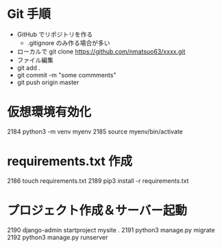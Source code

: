 # Git 手順

- GitHub でリポジトリを作る
  - .gitignore のみ作る場合が多い
- ローカルで git clone https://github.com/nmatsuo63/xxxx.git
- ファイル編集
- git add .
- git commit -m "some commments"
- git push origin master

# 仮想環境有効化

2184 python3 -m venv myenv
2185 source myenv/bin/activate

# requirements.txt 作成

2186 touch requirements.txt
2189 pip3 install -r requirements.txt

# プロジェクト作成＆サーバー起動

2190 django-admin startproject mysite .
2191 python3 manage.py migrate
2192 python3 manage.py runserver
